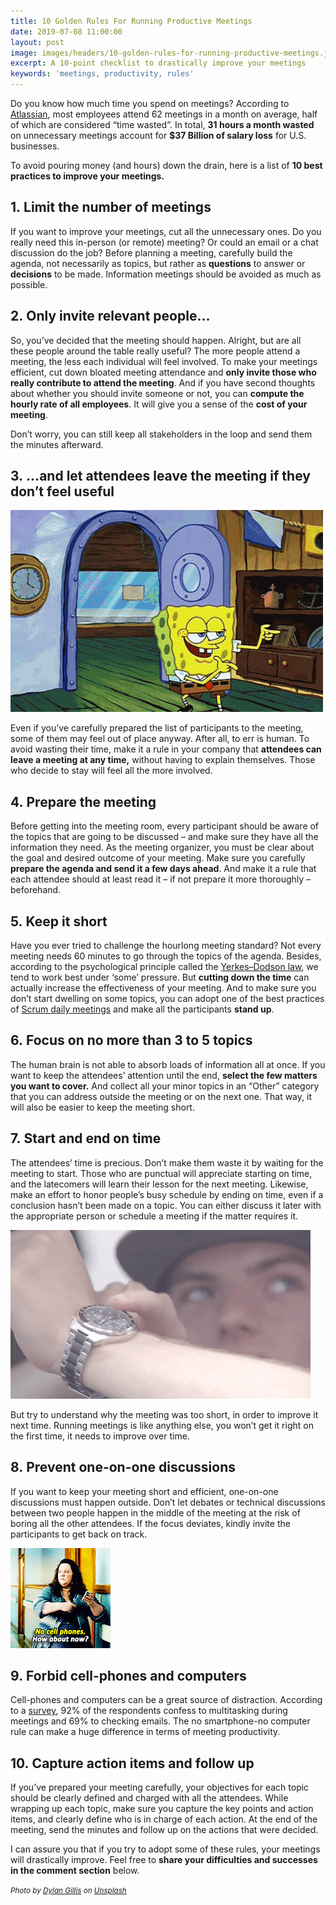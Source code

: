 ```yaml
---
title: 10 Golden Rules For Running Productive Meetings
date: 2019-07-08 11:00:00
layout: post
image: images/headers/10-golden-rules-for-running-productive-meetings.jpg
excerpt: A 10-point checklist to drastically improve your meetings
keywords: 'meetings, productivity, rules'
---
```


Do you know how much time you spend on meetings? According to [Atlassian](https://www.atlassian.com/time-wasting-at-work-infographic), most employees attend 62 meetings in a month on average, half of which are considered “time wasted”. In total, **31 hours a month wasted** on unnecessary meetings account for **$37 Billion of salary loss** for U.S. businesses.&nbsp;

To avoid pouring money (and hours) down the drain, here is a list of **10 best practices to improve your meetings.**&nbsp;

## 1\.&nbsp;**Limit the number of meetings**

If you want to improve your meetings, cut all the unnecessary ones. Do you really need this in-person (or remote) meeting? Or could an email or a chat discussion do the job? Before planning a meeting, carefully build the agenda, not necessarily as topics, but rather as **questions** to answer or **decisions** to be made. Information meetings should be avoided as much as possible.&nbsp;

## 2\.&nbsp;**Only invite relevant people…**

So, you’ve decided that the meeting should happen. Alright, but are all these people around the table really useful? The more people attend a meeting, the less each individual will feel involved. To make your meetings efficient, cut down bloated meeting attendance and **only invite those who really contribute to attend the meeting**. And if you have second thoughts about whether you should invite someone or not, you can **compute the hourly rate of all employees**. It will give you a sense of the **cost of your meeting**.

Don’t worry, you can still keep all stakeholders in the loop and send them the minutes afterward.&nbsp;

## 3\.&nbsp;**…and let attendees leave the meeting if they don’t feel useful**

<img src="/images/posts/leave-meeting.gif" alt="Goodbye">

Even if you’ve carefully prepared the list of participants to the meeting, some of them may feel out of place anyway. After all, to err is human. To avoid wasting their time, make it a rule in your company that **attendees can leave a meeting at any time,** without having to explain themselves. Those who decide to stay will feel all the more involved.

## 4\.&nbsp;**Prepare the meeting**

Before getting into the meeting room, every participant should be aware of the topics that are going to be discussed – and make sure they have all the information they need. As the meeting organizer, you must be clear about the goal and desired outcome of your meeting. Make sure you carefully **prepare the agenda and send it a few days ahead**. And make it a rule that each attendee should at least read it – if not prepare it more thoroughly – beforehand.&nbsp;

## 5\.&nbsp;**Keep it short**

Have you ever tried to challenge the hourlong meeting standard? Not every meeting needs 60 minutes to go through the topics of the agenda. Besides, according to the psychological principle called the [Yerkes–Dodson law](https://hbr.org/2016/04/are-you-too-stressed-to-be-productive-or-not-stressed-enough&amp;X_id=92d588fd-f681-11e5-8255-063e6ef7c69d#/1), we tend to work best under ‘some’ pressure. But **cutting down the time** can actually increase the effectiveness of your meeting. And to make sure you don’t start dwelling on some topics, you can adopt one of the best practices of [Scrum daily meetings](https://blog.teammood.com/2018/04/18/best-practices-to-run-effective-daily-standup-meetings.html) and make all the participants **stand up**.

## 6\.&nbsp;**Focus on no more than 3 to 5 topics**

The human brain is not able to absorb loads of information all at once. If you want to keep the attendees’ attention until the end, **select the few matters you want to cover.** And collect all your minor topics in an “Other” category that you can address outside the meeting or on the next one. That way, it will also be easier to keep the meeting short.&nbsp;

## 7\.&nbsp;**Start and end on time**

The attendees’ time is precious. Don’t make them waste it by waiting for the meeting to start. Those who are punctual will appreciate starting on time, and the latecomers will learn their lesson for the next meeting. Likewise, make an effort to honor people’s busy schedule by ending on time, even if a conclusion hasn’t been made on a topic. You can either discuss it later with the appropriate person or schedule a meeting if the matter requires it.

<img src="/images/posts/time.gif" alt="Watch">

But try to understand why the meeting was too short, in order to improve it next time. Running meetings is like anything else, you won’t get it right on the first time, it needs to improve over time.

## ​​​​​​​8.&nbsp;**Prevent one-on-one discussions**

If you want to keep your meeting short and efficient, one-on-one discussions must happen outside. Don’t let debates or technical discussions between two people happen in the middle of the meeting at the risk of boring all the other attendees. If the focus deviates, kindly invite the participants to get back on track.&nbsp;

<img src="/images/posts/no-cellphones.gif" alt="No cell phones">

## ​​​​​​​9.&nbsp;**Forbid cell-phones and computers**

Cell-phones and computers can be a great source of distraction. According to a [survey](https://www.themuse.com/advice/how-much-time-do-we-spend-in-meetings-hint-its-scary), 92% of the respondents confess to multitasking during meetings and 69% to checking emails. The no smartphone-no computer rule can make a huge difference in terms of meeting productivity.

## ​​​​​​​10.&nbsp;**Capture action items and follow up&nbsp;**

If you’ve prepared your meeting carefully, your objectives for each topic should be clearly defined and charged with all the attendees. While wrapping up each topic, make sure you capture the key points and action items, and clearly define who is in charge of each action. At the end of the meeting, send the minutes and follow up on the actions that were decided.

I can assure you that if you try to adopt some of these rules, your meetings will drastically improve. Feel free to **share your difficulties and successes in the comment section**&nbsp;below.

<small><em>Photo by&nbsp;</em><a href="https://unsplash.com/@dylandgillis?utm_source=unsplash&amp;utm_medium=referral&amp;utm_content=creditCopyText"><em>Dylan Gillis</em></a> <em>on&nbsp;</em><a href="https://unsplash.com/?utm_source=unsplash&amp;utm_medium=referral&amp;utm_content=creditCopyText"><em>Unsplash</em></a></small>